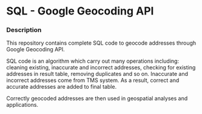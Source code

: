 # SQL - Google Geocoding API

### Description
This repository contains complete SQL code to geocode addresses through Google Geocoding API. 


SQL code is an algorithm which carry out many operations including: cleaning existing, inaccurate and incorrect addresses, checking for existing addresses in result table, removing duplicates and so on. Inaccurate and incorrect addresses come from TMS system. As a result, correct and accurate addresses are added to final table.

Correctly geocoded addresses are then used in geospatial analyses and applications.

